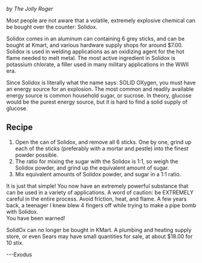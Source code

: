 _by The Jolly Roger_

Most people are not aware that a volatile, extremely explosive 
chemical can be bought over the counter:  Solidox.

Solidox comes in an aluminum can containing 6 grey sticks, and can 
be bought at Kmart, and various hardware supply shops for around 
$7.00.  Solidox is used in welding applications as an oxidizing 
agent for the hot flame needed to melt metal.  The most active 
ingredient in Solidox is potassium chlorate, a filler used in many 
military applications in the WWII era.

Since Solidox is literally what the name says:  SOLID OXygen, you 
must have an energy source for an explosion.  The most common and 
readily available energy source is common household sugar, or 
sucrose.  In theory, glucose would be the purest energy source, 
but it is hard to find a solid supply of glucose.

## Recipe

1.  Open the can of Solidox, and remove all 6 sticks.  One by 
     one, grind up each of the sticks (preferably with a mortar 
     and pestle) into the finest powder possible.
2.  The ratio for mixing the sugar with the Solidox is 1:1, so 
     weigh the Solidox powder, and grind up the equivalent amount 
     of sugar.
3.  Mix equivalent amounts of Solidox powder, and sugar in a 1:1 
     ratio.

It is just that simple!  You now have an extremely powerful 
substance that can be used in a variety of applications.  A word 
of caution:  be EXTREMELY careful in the entire process.  Avoid 
friction, heat, and flame.  A few years back, a teenager I knew 
blew 4 fingers off while trying to make a pipe bomb with Solidox.  
You have been warned!

SolidOx can no longer be bought in KMart.  A plumbing and heating supply
store, or even Sears may have small quantities for sale, at about
$18.00 for 10 stix.

---Exodus
